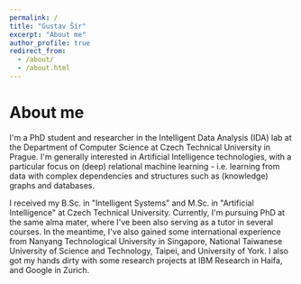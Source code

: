 ```yaml
---
permalink: /
title: "Gustav Šír"
excerpt: "About me"
author_profile: true
redirect_from: 
  - /about/
  - /about.html
---
```


About me
===

I'm a PhD student and researcher in the Intelligent Data Analysis (IDA) lab at the Department of Computer Science at Czech Technical University in Prague. I'm generally interested in Artificial Intelligence technologies, with a particular focus on (deep) relational machine learning - i.e. learning from data with complex dependencies and structures such as (knowledge) graphs and databases.

I received my B.Sc. in "Intelligent Systems" and M.Sc. in "Artificial Intelligence" at Czech Technical University. Currently, I'm pursuing PhD at the same alma mater, where I've been also serving as a tutor in several courses.
In the meantime, I've also gained some international experience from Nanyang Technological University in Singapore, National Taiwanese University of Science and Technology, Taipei, and University of York. I also got my hands dirty with some research projects at IBM Research in Haifa, and Google in Zurich.